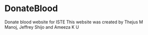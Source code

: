 # DonateBlood
Donate blood website for ISTE
This website was created by Thejus M Manoj, Jeffrey Shijo and Ameeza K U
